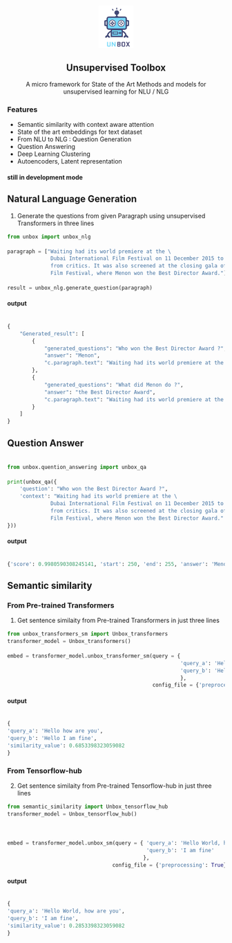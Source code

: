 <p align="center">
  <img width="80" src="./Extra/unbox.png">
</p>
<h2 align="center">Unsupervised Toolbox</h2>



<p align="center">A micro framework for State of the Art Methods and models for unsupervised learning for NLU / NLG </p>


### Features

- Semantic similarity with context aware attention
- State of the art embeddings for text dataset
- From NLU to NLG : Question Generation
- Question Answering
- Deep Learning Clustering
- Autoencoders, Latent representation

#### still in development mode

## Natural Language Generation

1. Generate the questions from given Paragraph using unsupervised Transformers  in three lines


```python
from unbox import unbox_nlg

paragraph = ["Waiting had its world premiere at the \
              Dubai International Film Festival on 11 December 2015 to positive reviews \
              from critics. It was also screened at the closing gala of the London Asian \
              Film Festival, where Menon won the Best Director Award."]

result = unbox_nlg.generate_question(paragraph)

```
#### output

```python

{
    "Generated_result": [
        {
            "generated_questions": "Who won the Best Director Award ?",
            "answer": "Menon",
            "c.paragraph.text": "Waiting had its world premiere at the               Dubai International Film Festival on 11 December 2015 to positive reviews               from critics. It was also screened at the closing gala of the London Asian               Film Festival, where Menon won the Best Director Award."
        },
        {
            "generated_questions": "What did Menon do ?",
            "answer": "the Best Director Award",
            "c.paragraph.text": "Waiting had its world premiere at the               Dubai International Film Festival on 11 December 2015 to positive reviews               from critics. It was also screened at the closing gala of the London Asian               Film Festival, where Menon won the Best Director Award."
        }
    ]
}


```
## Question Answer

```python

from unbox.quention_answering import unbox_qa

print(unbox_qa({
    'question': "Who won the Best Director Award ?",
    'context': "Waiting had its world premiere at the \
              Dubai International Film Festival on 11 December 2015 to positive reviews \
              from critics. It was also screened at the closing gala of the London Asian \
              Film Festival, where Menon won the Best Director Award."
}))

```

#### output

```python

{'score': 0.9980590308245141, 'start': 250, 'end': 255, 'answer': 'Menon'}

```



## Semantic similarity


### From Pre-trained Transformers
1. Get sentence similaity from Pre-trained Transformers in just three lines


```python
from unbox_transformers_sm import Unbox_transformers
transformer_model = Unbox_transformers()

embed = transformer_model.unbox_transformer_sm(query = {
                                                        'query_a': 'Hello how are you', 
                                                        'query_b': 'Hello I am fine' 
                                                        }, 
                                               config_file = {'preprocessing': True})
```

#### output

```python

{
'query_a': 'Hello how are you', 
'query_b': 'Hello I am fine', 
'similarity_value': 0.6853398323059082
}


```



### From Tensorflow-hub 
2. Get sentence similaity from Pre-trained Tensorflow-hub in just three lines


```python
from semantic_similarity import Unbox_tensorflow_hub
transformer_model = Unbox_tensorflow_hub()



embed = transformer_model.unbox_sm(query = { 'query_a': 'Hello World, how are you', 
                                             'query_b': 'I am fine' 
                                            }, 
                                  config_file = {'preprocessing': True})
```
   
#### output

```python

{
'query_a': 'Hello World, how are you', 
'query_b': 'I am fine', 
'similarity_value': 0.2853398323059082
}


```
